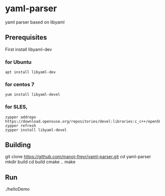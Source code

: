 # yaml-parser
yaml parser based on libyaml

## Prerequisites
First install libyaml-dev

### for Ubuntu
```
apt install libyaml-dev
```


### for centos 7
```
yum install libyaml-devel
```

### for SLES,
```
zypper addrepo https://download.opensuse.org/repositories/devel:libraries:c_c++/openSUSE_Leap_15.3/devel:libraries:c_c++.repo
zypper refresh
zypper install libyaml-devel
```

## Building
git clone https://github.com/manoj-freyr/yaml-parser.git
cd yaml-parser
mkdir build
cd build
cmake ..
make 

## Run
./helloDemo
